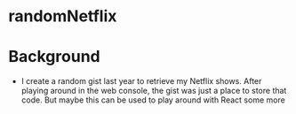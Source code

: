 # randomNetflix

# Background
- I create a random gist last year to retrieve my Netflix shows. After playing around in the web console, the gist was just a place to store that code. But maybe this can be used to play around with React some more
